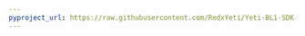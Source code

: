 ```yaml
---
pyproject_url: https://raw.githubusercontent.com/RedxYeti/Yeti-BL1-SDK-Mods/refs/heads/main/MissionReminderRemover/pyproject.toml
---
```

